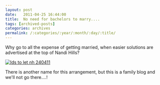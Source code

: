 ```yaml
---
layout: post
date:	2011-04-25 16:44:00
title:  No need for bachelors to marry....
tags: [archived-posts]
categories: archives
permalink: /:categories/:year/:month/:day/:title/
---
```

Why go to all the expense of getting married, when easier solutions are advertised at the top of Nandi Hills?


<a href="http://s1142.photobucket.com/albums/n602/Deepapctrsglr/?action=view&amp;current=IMG_3784.jpg" target="_blank"><img src="http://i1142.photobucket.com/albums/n602/Deepapctrsglr/IMG_3784.jpg" border="0" alt="lds to let nh 240411"></a>


There is another name for this arrangement, but this is a family blog and we'll not go there....!
